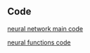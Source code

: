 ## Code

[neural network main code](https://www.google.com)

[neural functions code](https://www.google.com)
